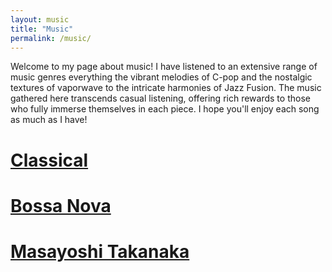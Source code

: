 ```yaml
---
layout: music
title: "Music"
permalink: /music/
---
```


Welcome to my page about music! I have listened to an extensive range of music genres everything the vibrant melodies of C-pop and the nostalgic textures of vaporwave to the intricate harmonies of Jazz Fusion. The music gathered here transcends casual listening, offering rich rewards to those who fully immerse themselves in each piece. I hope you'll enjoy each song as much as I have!

# [Classical](/classical/)

# [Bossa Nova](/bossanova/)

# [Masayoshi Takanaka](/masayoshi/)